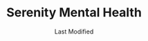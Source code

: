 ---
layout: location-page
date: Last Modified
description: "Local COVID-19 testing is available at Serenity Mental Health in Carson City, Nevada, USA."
permalink: "locations/nevada/carson-city/serenity-mental-health/"
tags:
  - locations
  - nevada
title: Serenity Mental Health
uniqueName: serenity-mental-health
state: Nevada
stateAbbr: NV
hood: "Carson City"
address: "755 N. Roop St Ste. 101"
city: "Carson City"
zip: "89701"
zipsNearby: "96140 96105 96106 96107 96109 96111 96141 96142 96143 96118 96120 96122 96129 96124 96125 96126 96150 96151 96152 96154 96155 96156 96157 96158 96145 96146 96148 96133 96160 96161 96162 96135 89701 89702 89703 89704 89705 89706 89711 89712 89713 89714 89721 89402 89450 89451 89452 89403 89407 89496 89408 89410 89460 89411 89413 89415 89423 89424 89501 89502 89503 89504 89505 89506 89507 89508 89509 89510 89511 89512 89513 89515 89519 89520 89521 89523 89533 89555 89557 89570 89595 89599 89427 89428 89429 89430 89431 89432 89433 89434 89435 89436 89441 89439 89440 89442 89444 89447 89448 89449 95701 95715 95223 95709 95714 95631 95634 95717 95636 95720 95364 95646 95666 95726 95724 95728 95684 95721 95735 95986 95314" 
mapUrl: "http://maps.apple.com/?q=Serenity+Mental+Health&address=755+N+Roop+St+Ste+101,Carson+City,Nevada,89701"
locationType: Drive-thru
phone: ""
website: "https://www.serenitymentalhealth.org/"
onlineBooking: undefined
closed: undefined
closedUpdate: April 18th, 2020
notes: "By appointment only. Privately owned."
days: Contact for hours of operation.
ctaMessage: Learn more
ctaUrl: "https://www.serenitymentalhealth.org/"
---